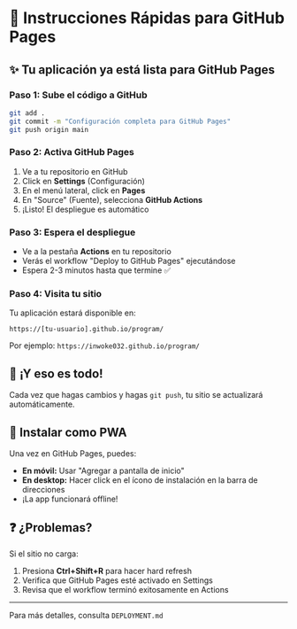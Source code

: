 # 📘 Instrucciones Rápidas para GitHub Pages

## ✨ Tu aplicación ya está lista para GitHub Pages

### Paso 1: Sube el código a GitHub

```bash
git add .
git commit -m "Configuración completa para GitHub Pages"
git push origin main
```

### Paso 2: Activa GitHub Pages

1. Ve a tu repositorio en GitHub
2. Click en **Settings** (Configuración)
3. En el menú lateral, click en **Pages**
4. En "Source" (Fuente), selecciona **GitHub Actions**
5. ¡Listo! El despliegue es automático

### Paso 3: Espera el despliegue

- Ve a la pestaña **Actions** en tu repositorio
- Verás el workflow "Deploy to GitHub Pages" ejecutándose
- Espera 2-3 minutos hasta que termine ✅

### Paso 4: Visita tu sitio

Tu aplicación estará disponible en:
```
https://[tu-usuario].github.io/program/
```

Por ejemplo: `https://inwoke032.github.io/program/`

## 🎯 ¡Y eso es todo!

Cada vez que hagas cambios y hagas `git push`, tu sitio se actualizará automáticamente.

## 📱 Instalar como PWA

Una vez en GitHub Pages, puedes:
- **En móvil:** Usar "Agregar a pantalla de inicio"
- **En desktop:** Hacer click en el ícono de instalación en la barra de direcciones
- ¡La app funcionará offline!

## ❓ ¿Problemas?

Si el sitio no carga:
1. Presiona **Ctrl+Shift+R** para hacer hard refresh
2. Verifica que GitHub Pages esté activado en Settings
3. Revisa que el workflow terminó exitosamente en Actions

---
Para más detalles, consulta `DEPLOYMENT.md`
